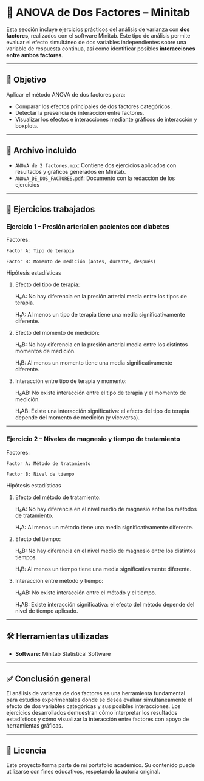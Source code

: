 # 🧩 ANOVA de Dos Factores – Minitab

Esta sección incluye ejercicios prácticos del análisis de varianza con **dos factores**, realizados con el software Minitab. Este tipo de análisis permite evaluar el efecto simultáneo de dos variables independientes sobre una variable de respuesta continua, así como identificar posibles **interacciones entre ambos factores**.

---

## 🎯 Objetivo

Aplicar el método ANOVA de dos factores para:

- Comparar los efectos principales de dos factores categóricos.
- Detectar la presencia de interacción entre factores.
- Visualizar los efectos e interacciones mediante gráficos de interacción y boxplots.

---

## 📄 Archivo incluido

- `ANOVA de 2 factores.mpx`: Contiene dos ejercicios aplicados con resultados y gráficos generados en Minitab.
- `ANOVA_DE_DOS_FACTORES.pdf`: Documento con la redacción de los ejercicios 
---

## 🧪 Ejercicios trabajados

### Ejercicio 1 – Presión arterial en pacientes con diabetes

Factores:

    Factor A: Tipo de terapia

    Factor B: Momento de medición (antes, durante, después)

Hipótesis estadísticas

1. Efecto del tipo de terapia:

    H₀A: No hay diferencia en la presión arterial media entre los tipos de terapia.

    H₁A: Al menos un tipo de terapia tiene una media significativamente diferente.

2. Efecto del momento de medición:

    H₀B: No hay diferencia en la presión arterial media entre los distintos momentos de medición.

    H₁B: Al menos un momento tiene una media significativamente diferente.

3. Interacción entre tipo de terapia y momento:

    H₀AB: No existe interacción entre el tipo de terapia y el momento de medición.

    H₁AB: Existe una interacción significativa: el efecto del tipo de terapia depende del momento de medición (y viceversa).

---

### Ejercicio 2 – Niveles de magnesio y tiempo de tratamiento

Factores:

    Factor A: Método de tratamiento

    Factor B: Nivel de tiempo

Hipótesis estadísticas

1. Efecto del método de tratamiento:

    H₀A: No hay diferencia en el nivel medio de magnesio entre los métodos de tratamiento.

    H₁A: Al menos un método tiene una media significativamente diferente.

2. Efecto del tiempo:

    H₀B: No hay diferencia en el nivel medio de magnesio entre los distintos tiempos.

    H₁B: Al menos un tiempo tiene una media significativamente diferente.

3. Interacción entre método y tiempo:

    H₀AB: No existe interacción entre el método y el tiempo.

    H₁AB: Existe interacción significativa: el efecto del método depende del nivel de tiempo aplicado.

---

## 🛠️ Herramientas utilizadas

- **Software:** Minitab Statistical Software  

---

## ✅ Conclusión general

El análisis de varianza de dos factores es una herramienta fundamental para estudios experimentales donde se desea evaluar simultáneamente el efecto de dos variables categóricas y sus posibles interacciones. Los ejercicios desarrollados demuestran cómo interpretar los resultados estadísticos y cómo visualizar la interacción entre factores con apoyo de herramientas gráficas.

---

## 📄 Licencia

Este proyecto forma parte de mi portafolio académico. Su contenido puede utilizarse con fines educativos, respetando la autoría original.
